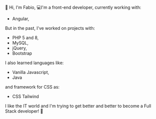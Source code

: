 👋 Hi, I'm Fabio,
💻I'm a front-end developer, currently working with: 
- Angular,

But in the past, I've worked on projects with:
- PHP 5 and 8,
- MySQL,
- jQuery,
- Bootstrap

I also learned languages like:
- Vanilla Javascript,
- Java

and framework for CSS as:
- CSS Tailwind
  
I like the IT world and I'm trying to get better and better to become a Full Stack developer! 💪​
